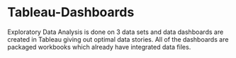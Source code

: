 # Tableau-Dashboards
Exploratory Data Analysis is done on 3 data sets and data dashboards are created in Tableau giving out optimal data stories.
All of the dashboards are packaged workbooks which already have integrated data files.
